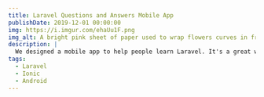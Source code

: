 ```yaml
---
title: Laravel Questions and Answers Mobile App
publishDate: 2019-12-01 00:00:00
img: https://i.imgur.com/ehaUu1F.png
img_alt: A bright pink sheet of paper used to wrap flowers curves in front of rich blue background
description: |
  We designed a mobile app to help people learn Laravel. It's a great way to learn Laravel and earn points.
tags:
  - Laravel
  - Ionic
  - Android
---
```

